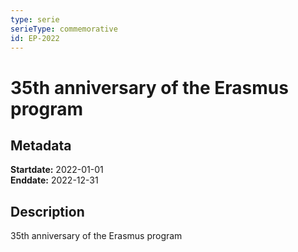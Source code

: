 ```yaml
---
type: serie
serieType: commemorative
id: EP-2022
---
```


# 35th anniversary of the Erasmus program

## Metadata

**Startdate:** 2022-01-01\
**Enddate:** 2022-12-31

## Description

35th anniversary of the Erasmus program
